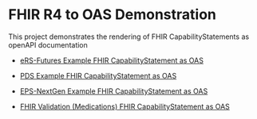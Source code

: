 # FHIR R4 to OAS Demonstration

This project demonstrates the rendering of FHIR CapabilityStatements as openAPI documentation

- [eRS-Futures Example FHIR CapabilityStatement as OAS](https://nhsdigital.github.io/FHIR-R4-OAS/eRS-Futures)

- [PDS Example FHIR CapabilityStatement as OAS](https://nhsdigital.github.io/FHIR-R4-OAS/pds)

- [EPS-NextGen Example FHIR CapabilityStatement as OAS](https://nhsdigital.github.io/FHIR-R4-OAS/EPS-NextGen)

- [FHIR Validation (Medications) FHIR CapabilityStatement as OAS](https://nhsdigital.github.io/FHIR-R4-OAS/validation-nhsd-medications)


